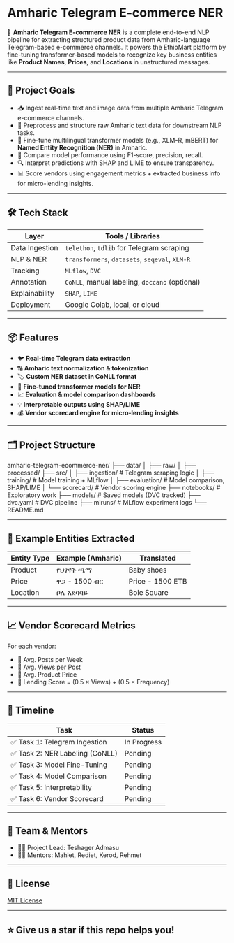 # Amharic Telegram E-commerce NER

🚀 **Amharic Telegram E-commerce NER** is a complete end-to-end NLP pipeline for extracting structured product data from Amharic-language Telegram-based e-commerce channels. It powers the EthioMart platform by fine-tuning transformer-based models to recognize key business entities like **Product Names**, **Prices**, and **Locations** in unstructured messages.

---

## 📌 Project Goals

- 📥 Ingest real-time text and image data from multiple Amharic Telegram e-commerce channels.
- 🧼 Preprocess and structure raw Amharic text data for downstream NLP tasks.
- 🧠 Fine-tune multilingual transformer models (e.g., XLM-R, mBERT) for **Named Entity Recognition (NER)** in Amharic.
- 🧪 Compare model performance using F1-score, precision, recall.
- 🔍 Interpret predictions with SHAP and LIME to ensure transparency.
- 📊 Score vendors using engagement metrics + extracted business info for micro-lending insights.

---

## 🛠️ Tech Stack

| Layer        | Tools / Libraries                             |
|-------------|------------------------------------------------|
| Data Ingestion | `telethon`, `tdlib` for Telegram scraping     |
| NLP & NER    | `transformers`, `datasets`, `seqeval`, `XLM-R` |
| Tracking     | `MLflow`, `DVC`                               |
| Annotation   | `CoNLL`, manual labeling, `doccano` (optional) |
| Explainability | `SHAP`, `LIME`                                |
| Deployment   | Google Colab, local, or cloud                  |

---

## 📦 Features

- 🐦 **Real-time Telegram data extraction**
- 🔠 **Amharic text normalization & tokenization**
- 🏷️ **Custom NER dataset in CoNLL format**
- 🤖 **Fine-tuned transformer models for NER**
- 📈 **Evaluation & model comparison dashboards**
- 💡 **Interpretable outputs using SHAP/LIME**
- 💰 **Vendor scorecard engine for micro-lending insights**

---

## 🗂 Project Structure

amharic-telegram-ecommerce-ner/
├── data/
│ ├── raw/
│ ├── processed/
├── src/
│ ├── ingestion/ # Telegram scraping logic
│ ├── training/ # Model training + MLflow
│ ├── evaluation/ # Model comparison, SHAP/LIME
│ └── scorecard/ # Vendor scoring engine
├── notebooks/ # Exploratory work
├── models/ # Saved models (DVC tracked)
├── dvc.yaml # DVC pipeline
├── mlruns/ # MLflow experiment logs
└── README.md


---

## 🔬 Example Entities Extracted

| Entity Type | Example (Amharic)              | Translated        |
|-------------|-------------------------------|-------------------|
| Product     | የህፃናት ጫማ                   | Baby shoes        |
| Price       | ዋጋ - 1500 ብር                | Price - 1500 ETB  |
| Location    | ቦሌ አደባባይ                    | Bole Square       |

---

## 📈 Vendor Scorecard Metrics

For each vendor:
- 🧮 Avg. Posts per Week
- 👀 Avg. Views per Post
- 💸 Avg. Product Price
- 🌟 Lending Score = (0.5 × Views) + (0.5 × Frequency)

---

## 📅 Timeline

| Task                            | Status |
|---------------------------------|--------|
| ✅ Task 1: Telegram Ingestion   | In Progress |
| ✅ Task 2: NER Labeling (CoNLL) | Pending |
| ✅ Task 3: Model Fine-Tuning    | Pending |
| ✅ Task 4: Model Comparison     | Pending |
| ✅ Task 5: Interpretability     | Pending |
| ✅ Task 6: Vendor Scorecard     | Pending |

---

## 🤝 Team & Mentors

- 👨‍💻 Project Lead: Teshager Admasu
- 🧑‍🏫 Mentors: Mahlet, Rediet, Kerod, Rehmet

---

## 📄 License

[MIT License](LICENSE)

---

## ⭐️ Give us a star if this repo helps you!
